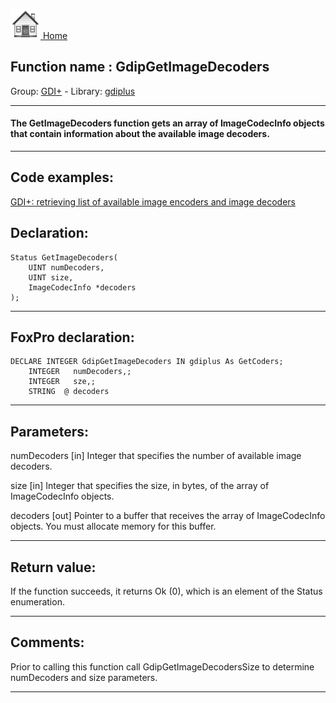 [<img src="../../images/home.png"> Home ](https://github.com/VFPX/Win32API)  

## Function name : GdipGetImageDecoders
Group: [GDI+](../../functions_group.md#GDIplus)  -  Library: [gdiplus](../../libraries.md#gdiplus)  
***  


#### The GetImageDecoders function gets an array of ImageCodecInfo objects that contain information about the available image decoders.
***  


## Code examples:
[GDI+: retrieving list of available image encoders and image decoders](../../samples/sample_459.md)  

## Declaration:
```foxpro  
Status GetImageDecoders(
	UINT numDecoders,
	UINT size,
	ImageCodecInfo *decoders
);  
```  
***  


## FoxPro declaration:
```foxpro  
DECLARE INTEGER GdipGetImageDecoders IN gdiplus As GetCoders;
	INTEGER   numDecoders,;
	INTEGER   sze,;
	STRING  @ decoders  
```  
***  


## Parameters:
numDecoders
[in] Integer that specifies the number of available image decoders. 

size
[in] Integer that specifies the size, in bytes, of the array of ImageCodecInfo objects.

decoders
[out] Pointer to a buffer that receives the array of ImageCodecInfo objects. You must allocate memory for this buffer.  
***  


## Return value:
If the function succeeds, it returns Ok (0), which is an element of the Status enumeration.  
***  


## Comments:
Prior to calling this function call GdipGetImageDecodersSize to determine numDecoders and size parameters.  
  
***  

